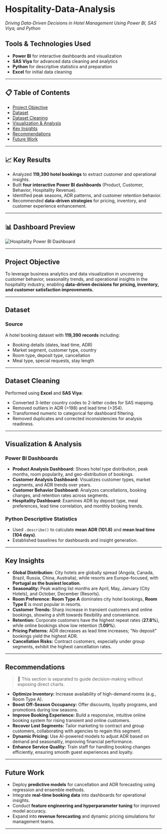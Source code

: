 # Hospitality-Data-Analysis

*Driving Data-Driven Decisions in Hotel Management Using Power BI, SAS Viya, and Python*

## Tools & Technologies Used

- **Power BI** for interactive dashboards and visualization
- **SAS Viya** for advanced data cleaning and analytics
- **Python** for descriptive statistics and preparation
- **Excel** for initial data cleaning

---

## 📋 Table of Contents

- [Project Objective](#project-objective)
- [Dataset](#dataset)
- [Dataset Cleaning](#dataset-cleaning)
- [Visualization & Analysis](#visualization--analysis)
- [Key Insights](#key-insights)
- [Recommendations](#recommendations)
- [Future Work](#future-work)

---

## 📈 Key Results

- Analyzed **119,390 hotel bookings** to extract customer and operational insights.
- Built **four interactive Power BI dashboards** (Product, Customer, Behavior, Hospitality Revenue).
- Identified peak seasons, ADR patterns, and customer retention behavior.
- Recommended **data-driven strategies** for pricing, inventory, and customer experience enhancement.

---

## 📊 Dashboard Preview

![Hospitality Power BI Dashboard](https://github.com/Mohammed-Hanzala-Khan/Business-Data-Analytics-Portfolio/blob/main/Hospitality_Dashboard_Preview.png)

---

## Project Objective

To leverage business analytics and data visualization in uncovering customer behavior, seasonality trends, and operational insights in the hospitality industry, enabling **data-driven decisions for pricing, inventory, and customer satisfaction improvements.**

---

## Dataset

### Source

A hotel booking dataset with **119,390 records** including:

- Booking details (dates, lead time, ADR)
- Market segment, customer type, country
- Room type, deposit type, cancellation
- Meal type, special requests, stay length

---

## Dataset Cleaning

Performed using **Excel** and **SAS Viya**:
- Converted 3-letter country codes to 2-letter codes for SAS mapping.
- Removed outliers in ADR (>198) and lead time (>354).
- Transformed numeric to categorical for dashboard filtering.
- Removed duplicates and corrected inconsistencies for analysis readiness.

---

## Visualization & Analysis

### Power BI Dashboards

- **Product Analysis Dashboard:** Shows hotel type distribution, peak months, room popularity, and geo-distribution of bookings.
- **Customer Analysis Dashboard:** Visualizes customer types, market segments, and ADR trends over years.
- **Customer Behavior Dashboard:** Analyzes cancellations, booking changes, and retention rates across segments.
- **Hospitality Dashboard:** Examines ADR by deposit type, meal preferences, lead time correlation, and monthly booking trends.

### Python Descriptive Statistics

- Used `.describe()` to calculate **mean ADR (101.8)** and **mean lead time (104 days)**.
- Established baselines for dashboards and insight generation.

---

## Key Insights

- **Global Distribution:** City hotels are globally spread (Angola, Canada, Brazil, Russia, China, Australia), while resorts are Europe-focused, with **Portugal as the busiest location**.
- **Seasonality:** Peak waiting list months are April, May, January (City Hotels), and October, December (Resorts).
- **Room Preference:** **Room Type A** dominates city hotel bookings, **Room Type E** is most popular in resorts.
- **Customer Trends:** Sharp increase in transient customers and online bookings, showing a shift towards flexibility and convenience.
- **Retention:** Corporate customers have the highest repeat rates (**27.8%**), while online bookings show low retention (**1.09%**).
- **Pricing Patterns:** ADR decreases as lead time increases; "No deposit" bookings yield the highest ADR.
- **Cancellation Risks:** Contract customers, especially under group segments, exhibit the highest cancellation rates.

---

## Recommendations

> 📌 This section is separated to guide decision-making without exposing direct charts.

- **Optimize Inventory:** Increase availability of high-demand rooms (e.g., Room Type A).
- **Boost Off-Season Occupancy:** Offer discounts, loyalty programs, and promotions during low seasons.
- **Improve Booking Experience:** Build a responsive, intuitive online booking system for rising transient and online customers.
- **Recover Lost Segments:** Tailor marketing to contract and group customers, collaborating with agencies to regain this segment.
- **Dynamic Pricing:** Use AI-powered models to adjust ADR based on demand and seasonality, improving financial performance.
- **Enhance Service Quality:** Train staff for handling booking changes efficiently, ensuring smooth guest experiences and loyalty.

---

## Future Work

- Deploy **predictive models** for cancellation and ADR forecasting using regression and ensemble methods.
- Integrate **real-time booking data** into dashboards for operational insights.
- Conduct **feature engineering and hyperparameter tuning** for improved model accuracy.
- Expand into **revenue forecasting** and dynamic pricing simulations for management teams.

---
